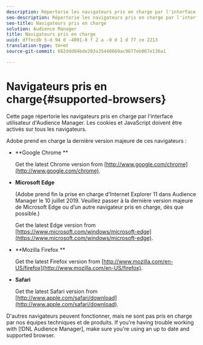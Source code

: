 ```yaml
---
description: Répertorie les navigateurs pris en charge par l'interface utilisateur d'Audience Manager. Les cookies et JavaScript doivent être activés sur tous les navigateurs.
seo-description: Répertorie les navigateurs pris en charge par l'interface utilisateur d'Audience Manager. Les cookies et JavaScript doivent être activés sur tous les navigateurs.
seo-title: Navigateurs pris en charge
solution: Audience Manager
title: Navigateurs pris en charge
uuid: dffecdb 5-d 94 d -4001-8 f 2 a -9 d 1 d 77 ce 2213
translation-type: tm+mt
source-git-commit: 662ddd04bde203a35440669ac9677eb067e136a1

---
```



# Navigateurs pris en charge{#supported-browsers} 

Cette page répertorie les navigateurs pris en charge par l&#39;interface utilisateur d&#39;Audience Manager. Les cookies et JavaScript doivent être activés sur tous les navigateurs.

<!-- 

c_supported_browsers.xml

 -->

Adobe prend en charge la dernière version majeure de ces navigateurs :

* **Google Chrome **

   Get the latest Chrome version from [http://www.google.com/chrome](http://www.google.com/chrome).

* **Microsoft Edge**

   (Adobe prend fin la prise en charge d&#39;Internet Explorer 11 dans Audience Manager le 10 juillet 2019. Veuillez passer à la dernière version majeure de Microsoft Edge ou d’un autre navigateur pris en charge, dès que possible.)

   Get the latest Edge version from [https://www.microsoft.com/windows/microsoft-edge](https://www.microsoft.com/windows/microsoft-edge).

* **Mozilla Firefox **

   Get the latest Firefox version from [http://www.mozilla.com/en-US/firefox](http://www.mozilla.com/en-US/firefox).

* **Safari**

   Get the latest Safari version from [http://www.apple.com/safari/download](http://www.apple.com/safari/download).

D&#39;autres navigateurs peuvent fonctionner, mais ne sont pas pris en charge par nos équipes techniques et de produits. If you&#39;re having trouble working with [!DNL Audience Manager], make sure you&#39;re using an up to date and supported browser.
